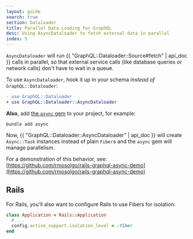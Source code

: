 ```yaml
---
layout: guide
search: true
section: Dataloader
title: Parallel Data Loading for GraphQL
desc: Using AsyncDataloader to fetch external data in parallel
index: 5
---
```


`AsyncDataloader` will run {{ "GraphQL::Dataloader::Source#fetch" | api_doc }} calls in parallel, so that external service calls (like database queries or network calls) don't have to wait in a queue.

To use `AsyncDataloader`, hook it up in your schema _instead of_ `GraphQL::Dataloader`:

```diff
- use GraphQL::Dataloader
+ use GraphQL::Dataloader::AsyncDataloader
```

__Also__, add [the `async` gem](https://github.com/socketry/async) to your project, for example:

```
bundle add async
```

Now, {{ "GraphQL::Dataloader::AsyncDataloader" | api_doc }} will create `Async::Task` instances instead of plain `Fiber`s and the `async` gem will manage parallelism.

For a demonstration of this behavior, see: [https://github.com/rmosolgo/rails-graphql-async-demo](https://github.com/rmosolgo/rails-graphql-async-demo)

## Rails

For Rails, you'll also want to configure Rails to use Fibers for isolation:

```ruby
class Application < Rails::Application
  # ...
  config.active_support.isolation_level = :fiber
end
```
